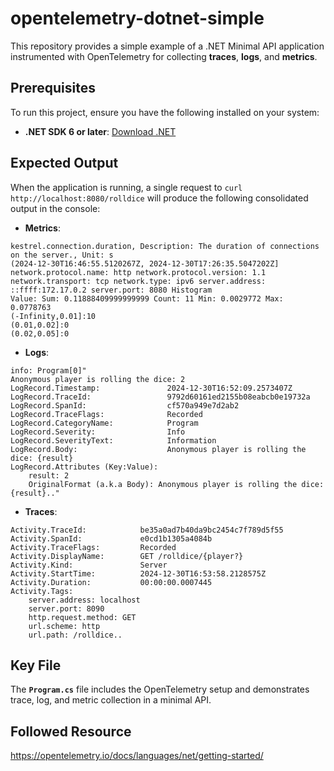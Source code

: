 # opentelemetry-dotnet-simple
This repository provides a simple example of a .NET Minimal API application instrumented with OpenTelemetry for collecting **traces**, **logs**, and **metrics**.


## **Prerequisites**
To run this project, ensure you have the following installed on your system:
- **.NET SDK 6 or later**: [Download .NET](https://dotnet.microsoft.com/download)

## **Expected Output**
When the application is running, a single request to `curl http://localhost:8080/rolldice` will produce the following consolidated output in the console:

- **Metrics**:
```
kestrel.connection.duration, Description: The duration of connections on the server., Unit: s
(2024-12-30T16:46:55.5120267Z, 2024-12-30T17:26:35.5047202Z] network.protocol.name: http network.protocol.version: 1.1 network.transport: tcp network.type: ipv6 server.address: ::ffff:172.17.0.2 server.port: 8080 Histogram
Value: Sum: 0.11888409999999999 Count: 11 Min: 0.0029772 Max: 0.0778763 
(-Infinity,0.01]:10
(0.01,0.02]:0
(0.02,0.05]:0
```

- **Logs**:
```
info: Program[0]"
Anonymous player is rolling the dice: 2
LogRecord.Timestamp:               2024-12-30T16:52:09.2573407Z
LogRecord.TraceId:                 9792d60161ed2155b08eabcb0e19732a
LogRecord.SpanId:                  cf570a949e7d2ab2
LogRecord.TraceFlags:              Recorded
LogRecord.CategoryName:            Program
LogRecord.Severity:                Info
LogRecord.SeverityText:            Information
LogRecord.Body:                    Anonymous player is rolling the dice: {result}
LogRecord.Attributes (Key:Value):
    result: 2
    OriginalFormat (a.k.a Body): Anonymous player is rolling the dice: {result}.."
```

- **Traces**:
```
Activity.TraceId:            be35a0ad7b40da9bc2454c7f789d5f55
Activity.SpanId:             e0cd1b1305a4084b
Activity.TraceFlags:         Recorded
Activity.DisplayName:        GET /rolldice/{player?}
Activity.Kind:               Server
Activity.StartTime:          2024-12-30T16:53:58.2128575Z
Activity.Duration:           00:00:00.0007445
Activity.Tags:
    server.address: localhost
    server.port: 8090
    http.request.method: GET
    url.scheme: http
    url.path: /rolldice..
```

## **Key File**

The **`Program.cs`** file includes the OpenTelemetry setup and demonstrates trace, log, and metric collection in a minimal API.


## **Followed Resource**
https://opentelemetry.io/docs/languages/net/getting-started/
